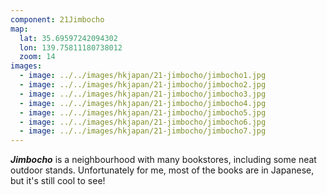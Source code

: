 ```yaml
---
component: 21Jimbocho
map:
  lat: 35.69597242094302
  lon: 139.75811180738012
  zoom: 14
images:
  - image: ../../images/hkjapan/21-jimbocho/jimbocho1.jpg
  - image: ../../images/hkjapan/21-jimbocho/jimbocho2.jpg
  - image: ../../images/hkjapan/21-jimbocho/jimbocho3.jpg
  - image: ../../images/hkjapan/21-jimbocho/jimbocho4.jpg
  - image: ../../images/hkjapan/21-jimbocho/jimbocho5.jpg
  - image: ../../images/hkjapan/21-jimbocho/jimbocho6.jpg
  - image: ../../images/hkjapan/21-jimbocho/jimbocho7.jpg
---
```


_**Jimbocho**_ is a neighbourhood with many bookstores, including some neat outdoor stands. Unfortunately for me, most of the books are in Japanese, but it's still cool to see!